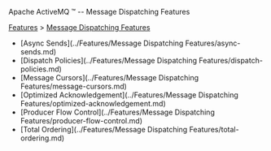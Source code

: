Apache ActiveMQ ™ -- Message Dispatching Features 

[Features](../features.md) > [Message Dispatching Features](../Features/message-dispatching-features.md)


*   [Async Sends](../Features/Message Dispatching Features/async-sends.md)
*   [Dispatch Policies](../Features/Message Dispatching Features/dispatch-policies.md)
*   [Message Cursors](../Features/Message Dispatching Features/message-cursors.md)
*   [Optimized Acknowledgement](../Features/Message Dispatching Features/optimized-acknowledgement.md)
*   [Producer Flow Control](../Features/Message Dispatching Features/producer-flow-control.md)
*   [Total Ordering](../Features/Message Dispatching Features/total-ordering.md)

